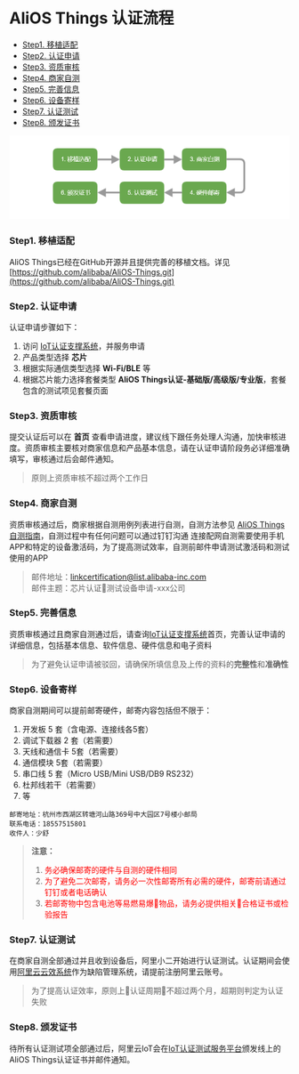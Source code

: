 
# AliOS Things 认证流程

* [Step1. 移植适配](#step1)
* [Step2. 认证申请](#step2)
* [Step3. 资质审核](#step3)
* [Step4. 商家自测](#step4)
* [Step5. 完善信息](#step5)
* [Step6. 设备寄样](#step6)
* [Step7. 认证测试](#step7)
* [Step8. 颁发证书](#step8)

![](assets/process.png)

<a id="step1"></a>
### Step1. 移植适配
AliOS Things已经在GitHub开源并且提供完善的移植文档。详见 [https://github.com/alibaba/AliOS-Things.git](https://github.com/alibaba/AliOS-Things.git)

<a id="step2"></a>
### Step2. 认证申请
认证申请步骤如下：
1. 访问 [IoT认证支撑系统](https://certification.aliyun.com)，并服务申请
2. 产品类型选择 **芯片**
3. 根据实际通信类型选择 **Wi-Fi/BLE** 等
4. 根据芯片能力选择套餐类型 **AliOS Things认证-基础版/高级版/专业版**，套餐包含的测试项见套餐页面

<a id="step3"></a>
### Step3. 资质审核
提交认证后可以在 **首页** 查看申请进度，建议线下跟任务处理人沟通，加快审核进度。资质审核主要核对商家信息和产品基本信息，请在认证申请阶段务必详细准确填写，审核通过后会邮件通知。
> 原则上资质审核不超过两个工作日

<a id="step4"></a>
### Step4. 商家自测
资质审核通过后，商家根据自测用例列表进行自测，自测方法参见 [AliOS Things 自测指南](Manual)，自测过程中有任何问题可以通过钉钉沟通
连接配网自测需要使用手机APP和特定的设备激活码，为了提高测试效率，自测前邮件申请测试激活码和测试使用的APP

> 邮件地址：linkcertification@list.alibaba-inc.com<br>
> 邮件主题：芯片认证测试设备申请-xxx公司

<a id="step5"></a>
### Step5. 完善信息
资质审核通过且商家自测通过后，请查询[IoT认证支撑系统](https://certification.aliyun.com)首页，完善认证申请的详细信息，包括基本信息、软件信息、硬件信息和电子资料
> 为了避免认证申请被驳回，请确保所填信息及上传的资料的**完整性**和**准确性**

<a id="step6"></a>
### Step6. 设备寄样
商家自测期间可以提前邮寄硬件，邮寄内容包括但不限于：
1. 开发板 5 套（含电源、连接线各5套）
2. 调试下载器 2 套（若需要）
3. 天线和通信卡 5套（若需要）
4. 通信模块 5套（若需要）
5. 串口线 5 套（Micro USB/Mini USB/DB9 RS232）
6. 杜邦线若干（若需要）
7. 等

```
邮寄地址：杭州市西湖区转塘河山路369号中大园区7号楼小邮局
联系电话：18557515801
收件人：少舒
```

> **注意：**
> 1. <a style="color:#ff0000">务必确保邮寄的硬件与自测的硬件相同</a>
> 2. <a style="color:#ff0000">为了避免二次邮寄，请务必一次性邮寄所有必需的硬件，邮寄前请通过钉钉或者电话确认</a>
> 3. <a style="color:#ff0000">若邮寄物中包含电池等易燃易爆物品，请务必提供相关合格证书或检验报告</a>

<a id="step7"></a>
### Step7. 认证测试
在商家自测全部通过并且收到设备后，阿里小二开始进行认证测试。认证期间会使用[阿里云云效系统](https://rdc.aliyun.com)作为缺陷管理系统，请提前注册阿里云账号。
> 为了提高认证效率，原则上认证周期不超过两个月，超期则判定为认证失败

<a id="step8"></a>
### Step8. 颁发证书
待所有认证测试项全部通过后，阿里云IoT会在[IoT认证测试服务平台](https://certification.aliyun.com)颁发线上的AliOS Things认证证书并邮件通知。
